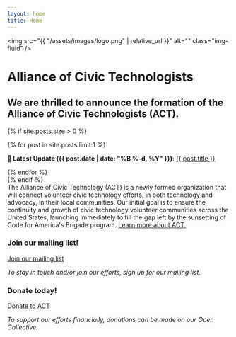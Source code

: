```yaml
---
layout: home
title: Home
---
```


<img src="{{ "/assets/images/logo.png" | relative_url }}" alt="" class="img-fluid" />
<h1 class="visually-hidden">Alliance of Civic Technologists</h1>
<h2 class="text-secondary mb-3">We are thrilled to announce the formation of the Alliance of Civic Technologists (ACT).</h2>

{% if site.posts.size > 0 %}
  <div class="card card-body bg-light mb-3">
    {% for post in site.posts limit:1 %}
      <p class="mb-0"><strong>🎉 Latest Update ({{ post.date | date: "%B %-d, %Y" }})</strong>:
      <a href="{{ "/news" | relative_url }}">{{ post.title }}</a></p>
    {% endfor %}
  </div>
{% endif %}

<div markdown="1">
  The Alliance of Civic Technology (ACT) is a newly formed organization that will connect volunteer civic technology efforts, in both technology and advocacy, in their local communities. Our initial goal is to ensure the continuity and growth of civic technology volunteer communities across the United States, launching immediately to fill the gap left by the sunsetting of Code for America's Brigade program. <a href="/about">Learn more about ACT.</a>
</div>

<div class="row mb-5">
  <div class="col-md-6 text-center">
    <h3 class="h1 text-secondary">Join our mailing list!</h3>
    <p class="d-grid">
      <a href="https://eepurl.com/ithxXU" class="btn btn-primary">Join our mailing list</a>
    </p>
    <p><em>To stay in touch and/or join our efforts,  sign up for our mailing list.</em></p>
  </div>
  <div class="col-md-6 text-center">
    <h3 class="h1 text-secondary">Donate today!</h3>
    <p class="d-grid">
      <a href="https://opencollective.com/act-fund" class="btn btn-primary">Donate to ACT</a>
    </p>
    <p><em>To support our efforts financially, donations can be made on our Open Collective.</em></p>
  </div>
</div>

<!-- TODO
<h2>Member Organizations</h2>

{% include item-list.html items=site.data.organizations short=true %}


-->
